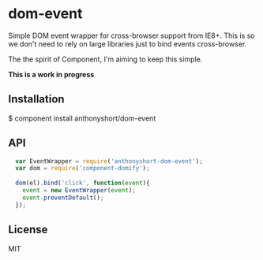 
# dom-event

Simple DOM event wrapper for cross-browser support from IE8+. This is so we don't need to rely on large libraries just to bind events cross-browser. 

The the spirit of Component, I'm aiming to keep this simple.

**This is a work in progress**

## Installation

  $ component install anthonyshort/dom-event

## API

```js
  var EventWrapper = require('anthonyshort-dom-event');
  var dom = require('component-domify');
  
  dom(el).bind('click', function(event){
    event = new EventWrapper(event);
    event.preventDefault();
  });
```

## License

  MIT
